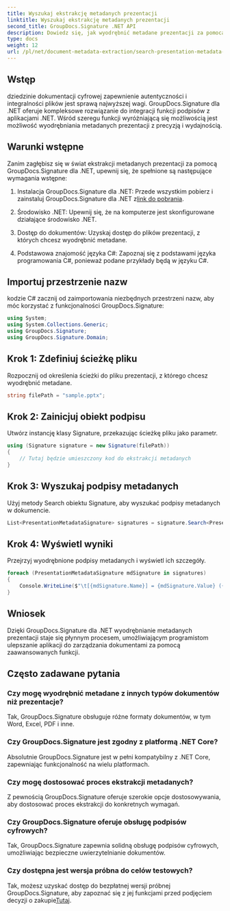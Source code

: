 ```yaml
---
title: Wyszukaj ekstrakcję metadanych prezentacji
linktitle: Wyszukaj ekstrakcję metadanych prezentacji
second_title: GroupDocs.Signature .NET API
description: Dowiedz się, jak wyodrębnić metadane prezentacji za pomocą GroupDocs.Signature dla .NET. Bez wysiłku zwiększ swoje możliwości zarządzania dokumentami.
type: docs
weight: 12
url: /pl/net/document-metadata-extraction/search-presentation-metadata-extraction/
---
```

## Wstęp
dziedzinie dokumentacji cyfrowej zapewnienie autentyczności i integralności plików jest sprawą najwyższej wagi. GroupDocs.Signature dla .NET oferuje kompleksowe rozwiązanie do integracji funkcji podpisów z aplikacjami .NET. Wśród szeregu funkcji wyróżniającą się możliwością jest możliwość wyodrębniania metadanych prezentacji z precyzją i wydajnością.
## Warunki wstępne
Zanim zagłębisz się w świat ekstrakcji metadanych prezentacji za pomocą GroupDocs.Signature dla .NET, upewnij się, że spełnione są następujące wymagania wstępne:
1.  Instalacja GroupDocs.Signature dla .NET: Przede wszystkim pobierz i zainstaluj GroupDocs.Signature dla .NET z[link do pobrania](https://releases.groupdocs.com/signature/net/).
   
2. Środowisko .NET: Upewnij się, że na komputerze jest skonfigurowane działające środowisko .NET.
   
3. Dostęp do dokumentów: Uzyskaj dostęp do plików prezentacji, z których chcesz wyodrębnić metadane.
   
4. Podstawowa znajomość języka C#: Zapoznaj się z podstawami języka programowania C#, ponieważ podane przykłady będą w języku C#.

## Importuj przestrzenie nazw
kodzie C# zacznij od zaimportowania niezbędnych przestrzeni nazw, aby móc korzystać z funkcjonalności GroupDocs.Signature:
```csharp
using System;
using System.Collections.Generic;
using GroupDocs.Signature;
using GroupDocs.Signature.Domain;
```
## Krok 1: Zdefiniuj ścieżkę pliku
Rozpocznij od określenia ścieżki do pliku prezentacji, z którego chcesz wyodrębnić metadane.
```csharp
string filePath = "sample.pptx";
```
## Krok 2: Zainicjuj obiekt podpisu
Utwórz instancję klasy Signature, przekazując ścieżkę pliku jako parametr.
```csharp
using (Signature signature = new Signature(filePath))
{
    // Tutaj będzie umieszczony kod do ekstrakcji metadanych
}
```
## Krok 3: Wyszukaj podpisy metadanych
Użyj metody Search obiektu Signature, aby wyszukać podpisy metadanych w dokumencie.
```csharp
List<PresentationMetadataSignature> signatures = signature.Search<PresentationMetadataSignature>(SignatureType.Metadata);
```
## Krok 4: Wyświetl wyniki
Przejrzyj wyodrębnione podpisy metadanych i wyświetl ich szczegóły.
```csharp
foreach (PresentationMetadataSignature mdSignature in signatures)
{
    Console.WriteLine($"\t[{mdSignature.Name}] = {mdSignature.Value} ({mdSignature.Type})");
}
```

## Wniosek
Dzięki GroupDocs.Signature dla .NET wyodrębnianie metadanych prezentacji staje się płynnym procesem, umożliwiającym programistom ulepszanie aplikacji do zarządzania dokumentami za pomocą zaawansowanych funkcji.
## Często zadawane pytania
### Czy mogę wyodrębnić metadane z innych typów dokumentów niż prezentacje?
Tak, GroupDocs.Signature obsługuje różne formaty dokumentów, w tym Word, Excel, PDF i inne.
### Czy GroupDocs.Signature jest zgodny z platformą .NET Core?
Absolutnie GroupDocs.Signature jest w pełni kompatybilny z .NET Core, zapewniając funkcjonalność na wielu platformach.
### Czy mogę dostosować proces ekstrakcji metadanych?
Z pewnością GroupDocs.Signature oferuje szerokie opcje dostosowywania, aby dostosować proces ekstrakcji do konkretnych wymagań.
### Czy GroupDocs.Signature oferuje obsługę podpisów cyfrowych?
Tak, GroupDocs.Signature zapewnia solidną obsługę podpisów cyfrowych, umożliwiając bezpieczne uwierzytelnianie dokumentów.
### Czy dostępna jest wersja próbna do celów testowych?
 Tak, możesz uzyskać dostęp do bezpłatnej wersji próbnej GroupDocs.Signature, aby zapoznać się z jej funkcjami przed podjęciem decyzji o zakupie[Tutaj](https://releases.groupdocs.com/).